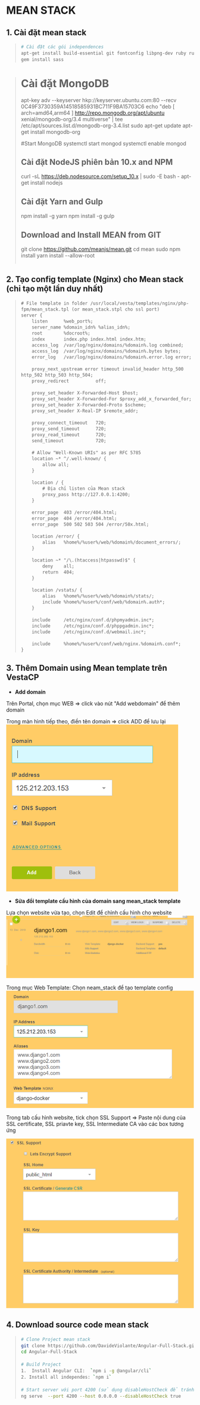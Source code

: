 

# MEAN STACK

## 1. Cài đặt  mean stack
> ```bash
> # Cài đặt các gói independences
> apt-get install build-essential git fontconfig libpng-dev ruby ruby-dev
> gem install sass

> # Cài đặt MongoDB
> apt-key adv --keyserver hkp://keyserver.ubuntu.com:80 --recv 0C49F3730359A14518585931BC711F9BA15703C6
> echo "deb [ arch=amd64,arm64 ] http://repo.mongodb.org/apt/ubuntu xenial/mongodb-org/3.4 multiverse" | tee /etc/apt/sources.list.d/mongodb-org-3.4.list
> sudo apt-get update
> apt-get install mongodb-org
> 
> #Start MongoDB
> systemctl start mongod
> systemctl enable mongod
> 
> ## Cài đặt NodeJS phiên bản 10.x and NPM
> 
> curl -sL https://deb.nodesource.com/setup_10.x | sudo -E bash -
> apt-get install nodejs
> 
> ## Cài đặt Yarn and Gulp
> npm install -g yarn
> npm install -g gulp
> 
> ## Download and Install MEAN from GIT
> git clone https://github.com/meanjs/mean.git
> cd mean
> sudo npm install
> yarn install --allow-root
>
>```

## 2. Tạo config template (Nginx) cho Mean stack (chỉ tạo một lần duy nhất)

> ```nginx
> # File template in folder /usr/local/vesta/templates/nginx/php-fpm/mean_stack.tpl (or mean_stack.stpl cho ssl port)
> server {
>     listen      %web_port%;
>     server_name %domain_idn% %alias_idn%;
>     root        %docroot%;
>     index       index.php index.html index.htm;
>     access_log  /var/log/nginx/domains/%domain%.log combined;
>     access_log  /var/log/nginx/domains/%domain%.bytes bytes;
>     error_log   /var/log/nginx/domains/%domain%.error.log error;
> 
>     proxy_next_upstream error timeout invalid_header http_500 http_502 http_503 http_504;
>     proxy_redirect          off;
> 
>     proxy_set_header X-Forwarded-Host $host;
>     proxy_set_header X-Forwarded-For $proxy_add_x_forwarded_for;
>     proxy_set_header X-Forwarded-Proto $scheme;
>     proxy_set_header X-Real-IP $remote_addr;
> 
>     proxy_connect_timeout   720;
>     proxy_send_timeout      720;
>     proxy_read_timeout      720;
>     send_timeout            720;
> 
>     # Allow "Well-Known URIs" as per RFC 5785
>     location ~* ^/.well-known/ {
>         allow all;
>     }
> 
>     location / {
>         # Địa chỉ listen của Mean stack
>         proxy_pass http://127.0.0.1:4200;
>     }
> 
>     error_page  403 /error/404.html;
>     error_page  404 /error/404.html;
>     error_page  500 502 503 504 /error/50x.html;
> 
>     location /error/ {
>         alias   %home%/%user%/web/%domain%/document_errors/;
>     }
> 
>     location ~* "/\.(htaccess|htpasswd)$" {
>         deny    all;
>         return  404;
>     }
> 
>     location /vstats/ {
>         alias   %home%/%user%/web/%domain%/stats/;
>         include %home%/%user%/conf/web/%domain%.auth*;
>     }
> 
>     include     /etc/nginx/conf.d/phpmyadmin.inc*;
>     include     /etc/nginx/conf.d/phppgadmin.inc*;
>     include     /etc/nginx/conf.d/webmail.inc*;
> 
>     include     %home%/%user%/conf/web/nginx.%domain%.conf*;
> }
> ```


## 3. Thêm Domain using Mean template trên VestaCP

- **Add domain**

Trên Portal, chọn mục WEB => click vào nút "Add webdomain" để thêm domain

Trong màn hình tiếp theo, điền tên domain => click ADD để lưu lại
![Add Domain 1](https://github.com/octvitasut/fWS/blob/master/user_guides/django/common/images/docker_django/add_domain.PNG "Add Domain ")

- **Sửa đổi template cấu hình của domain sang mean_stack template**

Lựa chọn website vừa tạo, chọn Edit để chỉnh cấu hình cho website
![Edit domain](https://github.com/octvitasut/fWS/blob/master/user_guides/django/common/images/docker_django/edit_domain1.PNG)

Trong mục Web Template: Chọn neam_stack để tạo template config 
![Edit template](https://github.com/octvitasut/fWS/blob/master/user_guides/django/common/images/docker_django/edit_domain2.PNG)

Trong tab cấu hình website, tick chọn SSL Support => Paste nội dung của SSL certificate, SSL priavte key, SSL Intermediate CA vào các box tương ứng

![SSL add](https://github.com/octvitasut/fWS/blob/master/user_guides/django/common/images/docker_django/ssl_add.PNG)


## 4. Download source code mean stack

> ```bash
> # Clone Project mean stack
> git clone https://github.com/DavideViolante/Angular-Full-Stack.git
> cd Angular-Full-Stack
> 
> # Build Project 
> 1.  Install Angular CLI:  `npm i -g @angular/cli`
> 2. Install all independes: `npm i`
> 
> # Start server với port 4200 (sử dụng disableHostCheck để tránh lỗi invalid Host)
> ng serve  --port 4200 --host 0.0.0.0 --disableHostCheck true
> 
> 
> ```

